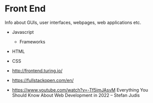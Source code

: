 # Front End

Info about GUIs, user interfaces, webpages, web applications etc.

- Javascript
  - Frameworks
- HTML
- CSS



- http://frontend.turing.io/
- https://fullstackopen.com/en/
- https://www.youtube.com/watch?v=-Tf5imJAsvM Everything You Should Know About Web Development in 2022 – Stefan Judis

